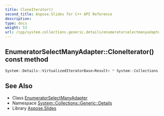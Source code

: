```yaml
---
title: CloneIterator()
second_title: Aspose.Slides for C++ API Reference
description: 
type: docs
weight: 53
url: /cpp/system.collections.generic.details/enumeratorselectmanyadapter/cloneiterator/
---
```

## EnumeratorSelectManyAdapter::CloneIterator() const method




```cpp
System::Details::VirtualizedIteratorBase<Result> * System::Collections::Generic::Details::EnumeratorSelectManyAdapter<Source, Result>::CloneIterator() const override
```

## See Also

* Class [EnumeratorSelectManyAdapter](./)
* Namespace [System::Collections::Generic::Details](../)
* Library [Aspose.Slides](../../)